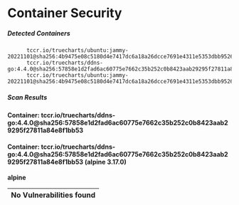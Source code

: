 # Container Security

##### Detected Containers

          tccr.io/truecharts/ubuntu:jammy-20221101@sha256:4b9475e08c5180d4e7417dc6a18a26dcce7691e4311e5353dbb952645c5ff43f
          tccr.io/truecharts/ddns-go:4.4.0@sha256:57858e1d2fad6ac60775e7662c35b252c0b8423aab29295f27811a84e8f1bb53
          tccr.io/truecharts/ubuntu:jammy-20221101@sha256:4b9475e08c5180d4e7417dc6a18a26dcce7691e4311e5353dbb952645c5ff43f

##### Scan Results

**Container: tccr.io/truecharts/ddns-go:4.4.0@sha256:57858e1d2fad6ac60775e7662c35b252c0b8423aab29295f27811a84e8f1bb53**

#### Container: tccr.io/truecharts/ddns-go:4.4.0@sha256:57858e1d2fad6ac60775e7662c35b252c0b8423aab29295f27811a84e8f1bb53 (alpine 3.17.0)
    

**alpine**

      
| No Vulnerabilities found         |
|:---------------------------------|

      

